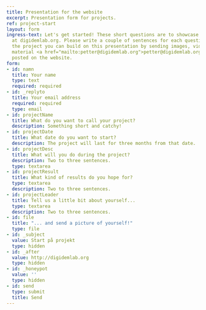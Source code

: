 ```yaml
---
title: Presentation for the website
excerpt: Presentation form for projects.
ref: project-start
layout: form
ingress-text: Let's get started! These short questions are to showcase your project
  at digidemlab.org. Please write a couple of sentences for each question. During
  the project you can build on this presentation by sending images, videos and other
  material <a href="mailto:petter@digidemlab.org">petter@digidemlab.org</a> to be
  posted on the website.
form:
- id: namn
  title: Your name
  type: text
  required: required
- id: _replyto
  title: Your email address
  required: required
  type: email
- id: projectName
  title: What do you want to call your project?
  description: Something short and catchy!
- id: projectDate
  title: What date do you want to start?
  description: The project will last for three months from that date.
- id: projectDesc
  title: What will you do during the project?
  description: Two to three sentences.
  type: textarea
- id: projectResult
  title: What kind of results do you hope for?
  type: textarea
  description: Two to three sentences.
- id: projectLeader
  title: Tell us a little bit about yourself...
  type: textarea
  description: Two to three sentences.
- id: file
  title: "... and send a picture of yourself!"
  type: file
- id: _subject
  value: Start på projekt
  type: hidden
- id: _after
  value: http://digidemlab.org
  type: hidden
- id: _honeypot
  value: ''
  type: hidden
- id: send
  type: submit
  title: Send
---
```

